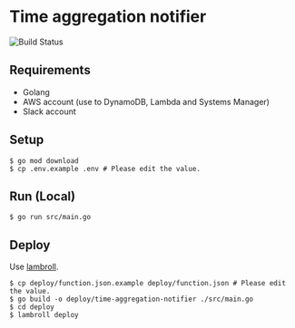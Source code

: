 # Time aggregation notifier

![Build Status](https://github.com/gotoeveryone/time-aggregation-notifier/workflows/Build/badge.svg)

## Requirements

- Golang
- AWS account (use to DynamoDB, Lambda and Systems Manager)
- Slack account

## Setup

```console
$ go mod download
$ cp .env.example .env # Please edit the value.
```

## Run (Local)

```console
$ go run src/main.go
```

## Deploy

Use [lambroll](https://github.com/fujiwara/lambroll).

```console
$ cp deploy/function.json.example deploy/function.json # Please edit the value.
$ go build -o deploy/time-aggregation-notifier ./src/main.go
$ cd deploy
$ lambroll deploy
```

